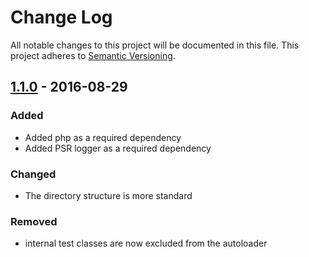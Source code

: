 # Change Log
All notable changes to this project will be documented in this file.
This project adheres to [Semantic Versioning](http://semver.org/).

## [1.1.0](https://github.com/sonata-project/cache/compare/1.0.7...1.1.0) - 2016-08-29
### Added
- Added php as a required dependency
- Added PSR logger as a required dependency

### Changed
- The directory structure is more standard

### Removed
- internal test classes are now excluded from the autoloader
